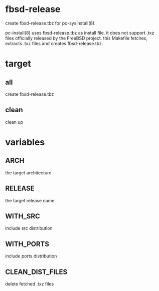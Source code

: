 fbsd-release
============

create fbsd-release.tbz for pc-sysinstall(8).

pc-install(8) uses fbsd-release.tbz as install file. it does not support .txz
files officially released by the FreeBSD project. this Makefile fetches,
extracts .txz files and creates fbsd-release.tbz.

target
======

all
---

create fbsd-release.tbz

clean
-----

clean up

variables
=========

ARCH
----

the target architecture

RELEASE
-------

the target release name

WITH_SRC
--------

include src distribution

WITH_PORTS
----------

include ports distribution

CLEAN_DIST_FILES
----------------

delete fetched .txz files
